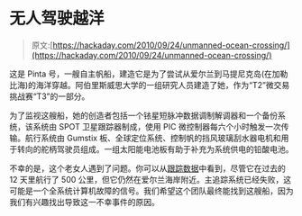 # 无人驾驶越洋

> 原文:[https://hackaday.com/2010/09/24/unmanned-ocean-crossing/](https://hackaday.com/2010/09/24/unmanned-ocean-crossing/)

这是 Pinta 号，一艘自主帆船，建造它是为了尝试从爱尔兰到马提尼克岛(在加勒比海)的海洋穿越。阿伯里斯威思大学的一组研究人员建造了她，作为“T2”微交易挑战赛“T3”的一部分。

为了监视这艘船，她的创造者包括一个铱星短脉冲数据调制解调器和一个备份系统，该系统由 SPOT 卫星跟踪器制成，使用 PIC 微控制器每六个小时触发一次传输。航行系统由 Gumstix 板、全球定位系统、控制帆的挡风玻璃刮水器电机和用于转向的舵柄驾驶员组成。一组太阳能电池板有助于补充为系统供电的铅酸电池。

不幸的是，这个老女人遇到了问题。你可以从[跟踪数据](http://www.microtransat.org/tracking.php)中看到，尽管它在过去的 12 天里航行了 500 公里，但它仍然在爱尔兰海岸附近。主追踪系统已经失败，这可能是一个全系统计算机故障的信号。我们希望这个团队最终能找到这艘船，因为我们有兴趣找出导致这一不幸事件的原因。
